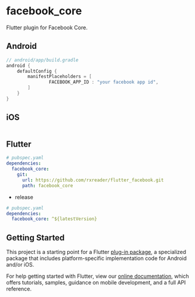# facebook_core

Flutter plugin for Facebook Core.

## Android

```groovy
// android/app/build.gradle
android {
    defaultConfig {
        manifestPlaceholders = [
                FACEBOOK_APP_ID : "your facebook app id",
        ]
    }
}
```

## iOS

```plist

```

## Flutter

```yaml
# pubspec.yaml
dependencies:
  facebook_core:
    git:
      url: https://github.com/rxreader/flutter_facebook.git
      path: facebook_core
```

* release

```yaml
# pubspec.yaml
dependencies:
  facebook_core: ^${latestVersion}
```

## Getting Started

This project is a starting point for a Flutter
[plug-in package](https://flutter.dev/developing-packages/),
a specialized package that includes platform-specific implementation code for
Android and/or iOS.

For help getting started with Flutter, view our
[online documentation](https://flutter.dev/docs), which offers tutorials,
samples, guidance on mobile development, and a full API reference.

